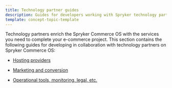 ```yaml
---
title: Technology partner guides
description: Guides for developers working with Spryker technology partners
template: concept-topic-template
---
```


Technology partners enrich the Spryker Commerce OS with the services you need to complete your e-commerce project. This section contains the following guides for developing in collaboration with technology partners on Spryker Commerce OS:  

* [Hosting providers](/docs/scos/dev/technology-partner-guides/{{page.version}}/hosting-providers/integrating-heroku.html)

* [Marketing and conversion](/docs/scos/dev/technology-partner-guides/{{page.version}}/marketing-and-conversion/marketing-and-conversion.html)

* [Operational tools, monitoring, legal, etc.](/docs/scos/dev/technology-partner-guides/{{page.version}}/operational-tools-monitoring-legal-etc/installing-and-configuring-tideways-with-vagrant.html)
